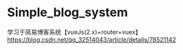 # Simple_blog_system
学习于简易博客系统【vueJs(2.x)+router+vuex】 https://blog.csdn.net/qq_32514043/article/details/78521142
